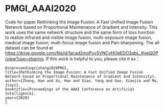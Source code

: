 # PMGI_AAAI2020
Code for paper Rethinking the Image Fusion: A Fast Unified Image Fusion Network based on Proportional Maintenance of Gradient and Intensity.
This work uses the same network structure and the same form of loss function to realize infrared and visible image fusion, multi-exposure image fusion, medical image fusion, multi-focus image fusion and Pan-sharpening.
The all dataset can be found at https://drive.google.com/file/d/1acad2moPxvSVNCyHOeEDO3qbL_KveQOP/view?usp=sharing.
If this work is helpful to you, please cite it as：
```
@inproceedings{zhang2020PMGI,
title={Rethinking the Image Fusion: A Fast Unified Image Fusion Network based on Proportional Maintenance of Gradient and Intensity},
author={Zhang, Hao and Xu, Han and Xiao, Yang and Guo, Xiaojie and Ma, Jiayi},
booktitle={Proceedings of the AAAI Conference on Artificial Intelligence},
year={2020}
}
```
